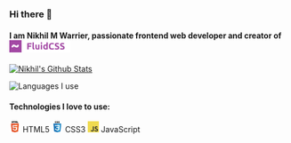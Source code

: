 ### Hi there 👋

#### I am Nikhil M Warrier, passionate frontend web developer and creator of &nbsp; [<img src="https://raw.githubusercontent.com/nikhilmwarrier/fluidcss/main/docs/res/fluidcss-banner_128-embed.png" height="22" width="110"> ](https://nikhilmwarrier.github.io/fluidcss)

[![Nikhil's Github Stats](https://github-readme-stats.vercel.app/api?username=nikhilmwarrier&show_icons=true)](https://github.com/anuraghazra/github-readme-stats)

![Languages I use](https://komarev.com/ghpvc/?username=nikhilmwarrier&color=dc143c)

<!--
**nikhilmwarrier/nikhilmwarrier** is a ✨ _special_ ✨ repository because its `README.md` (this file) appears on your GitHub profile.

Here are some ideas to get you started:

- 🔭 I’m currently working on ...
- 🌱 I’m currently learning ...
- 👯 I’m looking to collaborate on ...
- 🤔 I’m looking for help with ...
- 💬 Ask me about ...
- 📫 How to reach me: ...
- 😄 Pronouns: ...
- ⚡ Fun fact: ...
-->
#### Technologies I love to use:
<img src="https://raw.githubusercontent.com/github/explore/80688e429a7d4ef2fca1e82350fe8e3517d3494d/topics/html/html.png" height="20" width="20"> HTML5
<img src="https://raw.githubusercontent.com/github/explore/80688e429a7d4ef2fca1e82350fe8e3517d3494d/topics/css/css.png" height="20" width="20"> CSS3
<img src="https://raw.githubusercontent.com/github/explore/80688e429a7d4ef2fca1e82350fe8e3517d3494d/topics/javascript/javascript.png" height="20" width="20"> JavaScript

